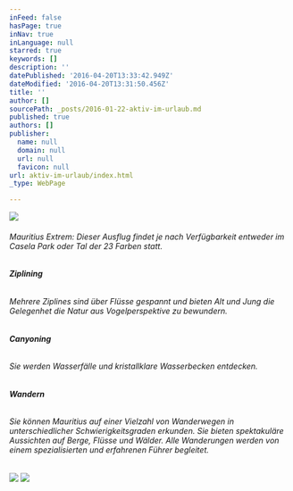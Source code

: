 ```yaml
---
inFeed: false
hasPage: true
inNav: true
inLanguage: null
starred: true
keywords: []
description: ''
datePublished: '2016-04-20T13:33:42.949Z'
dateModified: '2016-04-20T13:31:50.456Z'
title: ''
author: []
sourcePath: _posts/2016-01-22-aktiv-im-urlaub.md
published: true
authors: []
publisher:
  name: null
  domain: null
  url: null
  favicon: null
url: aktiv-im-urlaub/index.html
_type: WebPage

---
```

![](https://the-grid-user-content.s3-us-west-2.amazonaws.com/d76331ad-d74e-42ea-9bb6-413102e934fd.jpg)

###### Mauritius Extrem: Dieser Ausflug findet je nach Verfügbarkeit entweder im Casela Park oder Tal der 23 Farben statt.

###### **Ziplining**

###### Mehrere Ziplines sind über Flüsse gespannt und bieten Alt und Jung die Gelegenhet die Natur aus Vogelperspektive zu bewundern.

###### **Canyoning**

###### Sie werden Wasserfälle und kristallklare Wasserbecken entdecken.

###### **Wandern**

###### Sie können Mauritius auf einer Vielzahl von Wanderwegen in unterschiedlicher Schwierigkeitsgraden erkunden. Sie bieten spektakuläre Aussichten auf Berge, Flüsse und Wälder. Alle Wanderungen werden von einem spezialisierten und erfahrenen Führer begleitet.
![](https://the-grid-user-content.s3-us-west-2.amazonaws.com/c5323750-5b07-40dd-b4db-9763b6268970.jpg)
![](https://the-grid-user-content.s3-us-west-2.amazonaws.com/7674c481-621a-4cff-992c-551c579138f9.jpg)